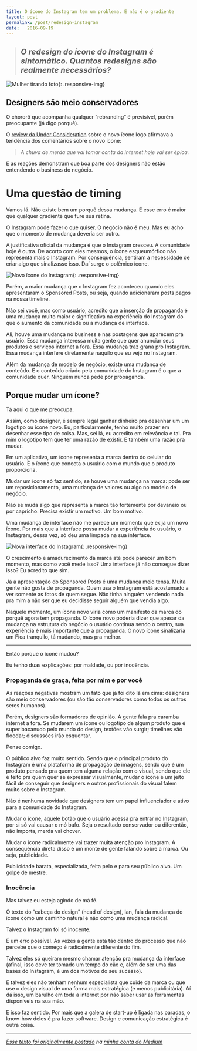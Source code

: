 ```yaml
---
title: O ícone do Instagram tem um problema. E não é o gradiente
layout: post
permalink: /post/redesign-instagram
date:   2016-09-19
---
```


> ## *O redesign do ícone do Instagram é sintomático. Quantos redesigns são realmente necessários?*

![Mulher tirando foto](/assets/img/redesign-insta/img1.jpg){: .responsive-img}

## Designers são meio conservadores

O chororô que acompanha qualquer “rebranding” é previsível, porém preocupante (já digo porquê).

O [review da Under Consideration](http://www.underconsideration.com/brandnew/archives/new_icon_for_instagram_done_in_house.php#.VzeV2NcVLRQ) sobre o novo ícone logo afirmava a tendência dos comentários sobre o novo ícone:

>*A chuva de merda que vai tomar conta da internet hoje vai ser épica.*

E as reações demonstram que boa parte dos designers não estão entendendo o business do negócio.

# Uma questão de timing

Vamos lá. Não existe bem um porquê dessa mudança. E esse erro é maior que qualquer gradiente que fure sua retina.

O Instagram pode fazer o que quiser. O negócio não é meu. Mas eu acho que o momento de mudança deveria ser outro.

A justificativa oficial da mudança é que o Instagram cresceu. A comunidade hoje é outra. De acorto com eles mesmos, o ícone esqueumórfico não representa mais o Instagram. Por consequência, sentiram a necessidade de criar algo que sinalizasse isso. Daí surge o polêmico ícone.

![Novo ícone do Instagram](/assets/img/redesign-insta/img2.jpg){: .responsive-img}

Porém, a maior mudança que o Instagram fez aconteceu quando eles apresentaram o Sponsored Posts, ou seja, quando adicionaram posts pagos na nossa timeline.

Não sei você, mas como usuário, acredito que a inserção de propaganda é uma mudança muito maior e significativa na experiência do Instagram do que o aumento da comunidade ou a mudança de interface.

Ali, houve uma mudança no business e nas postagens que aparecem pra usuário. Essa mudança interessa muita gente que quer anunciar seus produtos e serviços internet a fora. Essa mudança traz grana pro Instagram. Essa mudança interfere diretamente naquilo que eu vejo no Instagram.

Além da mudança de modelo de negócio, existe uma mudança de conteúdo. E o conteúdo criado pela comunidade do Instagram é o que a comunidade quer. Ninguém nunca pede por propaganda.

## Porque mudar um ícone?

Tá aqui o que me preocupa.

Assim, como designer, é sempre legal ganhar dinheiro pra desenhar um um logotipo ou ícone novo. Eu, particularmente, tenho muito prazer em desenhar esse tipo de coisa. Mas, sei lá, eu acredito em relevância e tal. Pra mim o logotipo tem que ter uma razão de existir. E também uma razão pra mudar.

Em um aplicativo, um ícone representa a marca dentro do celular do usuário. É o ícone que conecta o usuário com o mundo que o produto proporciona.

Mudar um ícone só faz sentido, se houve uma mudança na marca: pode ser um reposicionamento, uma mudança de valores ou algo no modelo de negócio.

Não se muda algo que representa a marca tão fortemente por devaneio ou por capricho. Precisa existir um motivo. Um bom motivo.

Uma mudança de interface não me parece um momento que exija um novo ícone. Por mais que a interface possa mudar a experiência do usuário, o Instagram, dessa vez, só deu uma limpada na sua interface.

![Nova interface do Instagram](/assets/img/redesign-insta/img3.jpg){: .responsive-img}

O crescimento e amadurecimento da marca até pode parecer um bom momento, mas como você mede isso? Uma interface já não consegue dizer isso? Eu acredito que sim.

Já a apresentação do Sponsored Posts é uma mudança meio tensa. Muita gente não gosta de propaganda. Quem usa o Instagram está acostumado a ver somente as fotos de quem segue. Não tinha ninguém vendendo nada pra mim a não ser que eu decidisse seguir alguém que vendia algo.

Naquele momento, um ícone novo viria como um manifesto da marca do porquê agora tem propaganda. O ícone novo poderia dizer que apesar da mudança na estrutura do negócio o usuário continua sendo o centro, sua experiência é mais importante que a propaganda. O novo ícone sinalizaria um Fica tranquilo, tá mudando, mas pra melhor.

* * * 

Então porque o ícone mudou?

Eu tenho duas explicações: por maldade, ou por inocência.

### Propaganda de graça, feita por mim e por você

As reações negativas mostram um fato que já foi dito lá em cima: designers são meio conservadores (ou são tão conservadores como todos os outros seres humanos).

Porém, designers são formadores de opinião. A gente fala pra caramba internet a fora. Se mudarem um ícone ou logotipo de algum produto que é super bacanudo pelo mundo do design, textões vão surgir; timelines vão floodar; discussões irão esquentar.

Pense comigo.

O público alvo faz muito sentido. Sendo que o principal produto do Instagram é uma plataforma de propagação de imagens, sendo que é um produto pensado pra quem tem alguma relação com o visual, sendo que ele é feito pra quem quer se expressar visualmente, mudar o ícone é um jeito fácil de conseguir que designers e outros profissionais do visual falem muito sobre o Instagram.

Não é nenhuma novidade que designers tem um papel influenciador e ativo para a comunidade do Instagram.

Mudar o ícone, aquele botão que o usuário acessa pra entrar no Instagram, por si só vai causar o mó bafo. Seja o resultado conservador ou diferentão, não importa, merda vai chover.

Mudar o ícone radicalmente vai trazer muita atenção pro Instagram. A consequência direta disso é um monte de gente falando sobre a marca. Ou seja, publicidade.

Publicidade barata, especializada, feita pelo e para seu público alvo. Um golpe de mestre.

### Inocência

Mas talvez eu esteja agindo de má fé.

O texto do “cabeça do design” (head of design), Ian, fala da mudança do ícone como um caminho natural e não como uma mudança radical.

Talvez o Instagram foi só inocente.

É um erro possível. As vezes a gente está tão dentro do processo que não percebe que o começo é radicalmente diferente do fim.

Talvez eles só queiram mesmo chamar atenção pra mudança da interface (afinal, isso deve ter tomado um tempo do cão e, além de ser uma das bases do Instagram, é um dos motivos do seu sucesso).

E talvez eles não tenham nenhum especialista que cuide da marca ou que use o design visual de uma forma mais estratégica (e menos publicitária). Aí dá isso, um barulho em toda a internet por não saber usar as ferramentas disponíveis na sua mão.

E isso faz sentido. Por mais que a galera de start-up é ligada nas paradas, o know-how deles é pra fazer software. Design e comunicação estratégica é outra coisa.

---

*[Esse texto foi originalmente postado](https://medium.com/@gustavonering/o-%C3%ADcone-do-instagram-aponta-um-problema-e-n%C3%A3o-%C3%A9-o-gradiente-1b37033284#.cet00590h) na [minha conta do Medium](https://medium.com/@gustavonering)*
